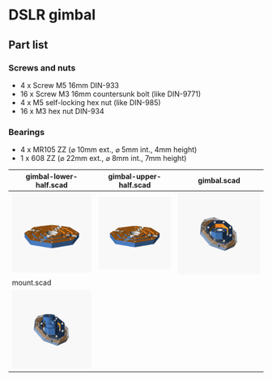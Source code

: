 # DSLR gimbal

## Part list

### Screws and nuts
-  4 x Screw M5 16mm DIN-933
- 16 x Screw M3 16mm countersunk bolt (like DIN-9771)
-  4 x M5 self-locking hex nut (like DIN-985)
- 16 x M3 hex nut DIN-934

### Bearings
- 4 x MR105 ZZ (⌀ 10mm ext., ⌀ 5mm int., 4mm height)
- 1 x 608 ZZ (⌀ 22mm ext., ⌀ 8mm int., 7mm height)

|gimbal-lower-half.scad|gimbal-upper-half.scad|gimbal.scad|
|---|---|---|
|![gimbal-lower-half.scad](images/gimbal-lower-half.scad.png)|![gimbal-upper-half.scad](images/gimbal-upper-half.scad.png)|![gimbal.scad](images/gimbal.scad.png)|
|mount.scad|
|![mount.scad](images/mount.scad.png)|
